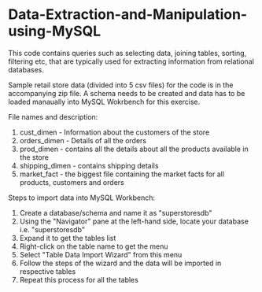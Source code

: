 # Data-Extraction-and-Manipulation-using-MySQL

This code contains queries such as selecting data, joining tables, sorting, filtering etc, that are typically used for extracting information from relational databases.

Sample retail store data (divided into 5 csv files) for the code is in the accompanying zip file. A schema needs to be created and data has to be loaded manaually into MySQL Wokrbench for this exercise.

File names and description:
1. cust_dimen - Information about the customers of the store
2. orders_dimen - Details of all the orders
3. prod_dimen - contains all the details about all the products available in the store
4. shipping_dimen - contains shipping details
5. market_fact - the biggest file containing the market facts for all products, customers and orders

Steps to import data into MySQL Workbench:
1. Create a database/schema and name it as "superstoresdb"
2. Using the "Navigator" pane at the left-hand side, locate your database i.e. "superstoresdb"
3. Expand it to get the tables list
4. Right-click on the table name to get the menu
5. Select "Table Data Import Wizard" from this menu
6. Follow the steps of the wizard and the data will be imported in respective tables
7. Repeat this process for all the tables
